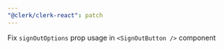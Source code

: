 ```yaml
---
"@clerk/clerk-react": patch
---
```


Fix `signOutOptions` prop usage in `<SignOutButton />` component
